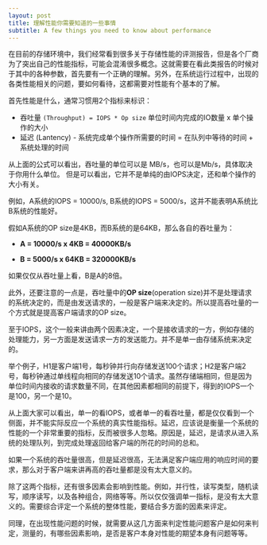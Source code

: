 ```yaml
---
layout: post
title: 理解性能你需要知道的一些事情
subtitle: A few things you need to know about performance
---
```


在目前的存储环境中，我们经常看到很多关于存储性能的评测报告，但是各个厂商为了突出自己的性能指标，可能会混淆很多概念。这就需要在看此类报告的时候对于其中的各种参数，首先要有一个正确的理解。另外，在系统运行过程中，出现的各类性能相关的问题，要如何看待，这都需要对性能有个基本的了解。

首先性能是什么，通常习惯用2个指标来标识：

* 吞吐量 `(Throughput) = IOPS * Op size` 单位时间内完成的IO数量 x 单个操作的大小
* 延迟 (Lantency) - 系统完成单个操作所需要的时间 = 在队列中等待的时间 + 系统处理的时间

从上面的公式可以看出，吞吐量的单位可以是 MB/s，也可以是Mb/s，具体取决于你用什么单位。
但是可以看出，它并不是单纯的由IOPS决定，还和单个操作的大小有关。

例如，A系统的IOPS = 10000/s, B系统的IOPS = 5000/s，这并不能表明A系统比B系统的性能好。

假如A系统的OP size是4KB，而B系统的是64KB，那么各自的吞吐量为：

* **A = 10000/s x 4KB = 40000KB/s**

* **B = 5000/s x 64KB = 320000KB/s**

如果仅仅从吞吐量上看，B是A的8倍。

此外，还要注意的一点是，吞吐量中的**OP size**(operation size)并不是处理请求的系统决定的，而是由发送请求的，一般是客户端来决定的。所以提高吞吐量的一个方式就是提高客户端请求的OP size。

至于IOPS，这个一般来讲由两个因素决定，一个是接收请求的一方，例如存储的处理能力，另一方面是发送请求一方的发送能力。并不是单一由存储系统来决定的。

举个例子，H1是客户端1号，每秒钟并行向存储发送100个请求；H2是客户端2号，每秒钟通过单线程向相同的存储发送10个请求。虽然存储端相同，但是因为单位时间内接收的请求数量不同，在其他因素都相同的前提下，得到的IOPS一个是100，另一个是10。

从上面大家可以看出，单一的看IOPS，或者单一的看吞吐量，都是仅仅看到一个侧面，并不能实际反应一个系统的真实性能指标。延迟，应该说是衡量一个系统的性能的一个非常重要的指标，反而被很多人忽略。原因是，延迟，是请求从进入系统的处理队列，到完成处理返回给客户端的所花的时间的总和。

如果一个系统的吞吐量很高，但是延迟很高，无法满足客户端应用的响应时间的要求，那么对于客户端来讲再高的吞吐量都是没有太大意义的。

除了这两个指标，还有很多因素会影响到性能。例如，并行性，读写类型，随机读写，顺序读写，以及各种组合，网络等等。所以仅仅强调单一指标，是没有太大意义的。需要综合评定一个系统的整体性能，要结合多方面的因素来评定。

同理，在出现性能问题的时候，就需要从这几方面来判定性能问题客户是如何来判定，测量的，有哪些因素影响，是否是客户本身对性能的期望本身有问题等等。
